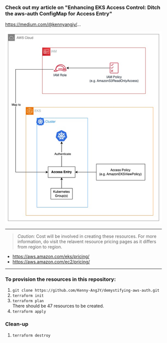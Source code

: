 ### Check out my article on "Enhancing EKS Access Control: Ditch the aws-auth ConfigMap for Access Entry"
https://medium.com/@kennyangjy/...

![Enhancing EKS Access Control: Ditch the aws-auth ConfigMap for Access Entry](./IAM-EKS.jpg?raw=true "Enhancing EKS Access Control: Ditch the aws-auth ConfigMap for Access Entry")

---
> *Caution:* Cost will be involved in creating these resources. For more information, do visit the relavent resource pricing pages as it differs from region to region.
- https://aws.amazon.com/eks/pricing/
- https://aws.amazon.com/ec2/pricing/
---

### To provision the resources in this repository:
1. `git clone https://github.com/Kenny-AngJY/demystifying-aws-auth.git`
2. `terraform init`
3. `terraform plan`
<br>There should be 47 resources to be created.
4. `terraform apply`

### Clean-up
1. `terraform destroy`